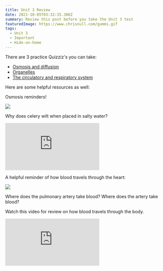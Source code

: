 ```yaml
---
title: Unit 3 Review
date: 2021-10-05T03:32:15.306Z
summary: Review this post before you take the Unit 3 test
featuredImage: https://www.chrisnull.com/gummi.gif
tags:
  - Unit 3
  - Important
  - Hide-on-home
---
```

There are 3 practice Quizziz's you can take:

* [Osmosis and diffusion](https://quizizz.com/join?gc=29254942)
* [Organelles](https://quizizz.com/join?gc=05350686)
* [The circulatory and respiratory system](https://quizizz.com/join?gc=26633502)

Here are some helpful resources as well:

Osmosis reminders!

![](https://www.amoebasisters.com/uploads/2/1/9/0/21902384/passive-transport-osmosis-gif-v2_orig.gif)

Why does celery wilt when placed in salty water?

<div class="youtube-container"><iframe class="responsive-iframe" src="https://www.youtube.com/embed/TLhIpjsZIaw" frameborder="0" allow="accelerometer; autoplay; clipboard-write; encrypted-media; gyroscope; picture-in-picture" allowfullscreen></iframe></div>

A helpful reminder of how blood travels through the heart: 

![](https://ctsurgerypatients.org/sites/default/files/styles/news_individual_featured_image/public/The_Heart_New_Labels-450x450.gif?itok=7j7fe-jT)

Where does the pulmonary artery take blood? Where does the artery take blood?

Watch this video for review on how blood travels through the body.

<div class="youtube-container"><iframe class="responsive-iframe" src="https://www.youtube.com/embed/_vZ0lefPg_0" frameborder="0" allow="accelerometer; autoplay; clipboard-write; encrypted-media; gyroscope; picture-in-picture" allowfullscreen></iframe></div>